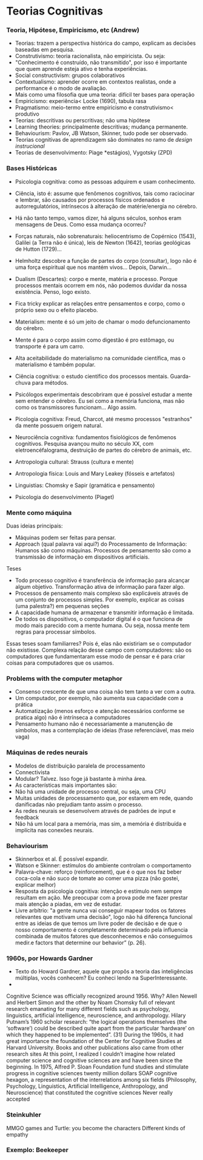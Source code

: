 # Teorias Cognitivas

### Teoria, Hipótese, Empiricismo, etc (Andrew)

* Teorias: trazem a perspectiva histórica do campo, explicam as decisões baseadas em pesquisa.
* Construtivismo: teoria racionalista, não empiricista. Ou seja:
* "Conhecimento é construído, não transmitido", por isso é importante que quem aprende esteja ativo e tenha experiências.
* Social constructivism: grupos colaborativos
* Contextualismo: aprender ocorre em contextos realistas, onde a performance é o modo de avaliação.
* Mais como uma filosofia que uma teoria: difícil ter bases para operação
* Empiricismo: experiência< Locke (1690), tabula rasa
* Pragmatismo: meio-termo entre empiricismo e construtivismo< produtivo
* Teorias: descritivas ou perscritivas; não uma hipótese
* Learning theories: principalmente descritivas; mudança permanente.
* Behaviourism: Pavlov, JB Watson, Skinner, tudo pode ser observado.
* Teorias cognitivas de aprendizagem são dominates no ramo de *design instrucional*
* Teorias de desenvolvimento: Piage *estágios), Vygotsky (ZPD)

### Bases Históricas

* Psicologia cognitiva: como as pessoas adquirem e usam conhecimento.
* Ciência, isto é: assume que fenômenos cognitivos, tais como raciocinar e lembrar, são causados por processos físicos ordenados e autorregulatórios, intrínsecos à alteração de matérie/energia no cérebro.
* Há não tanto tempo, vamos dizer, há alguns séculos, sonhos eram mensagens de Deus. Como essa mudança ocorreu?

* Forças naturais, não sobrenaturais: heliocentrismo de Copérnico (1543), Galilei (a Terra não é única), leis de Newton (1642), teorias geológicas de Hutton (1729)...
* Helmholtz descobre a função de partes do corpo (consultar), logo não é uma força espiritual que nos mantém vivos... Depois, Darwin...

* Dualism (Descartes): corpo e mente, matéria e processo. Porque processos mentais ocorrem em nós, não podemos duvidar da nossa existência. Penso, logo existo.
* Fica tricky explicar as relações entre pensamentos e corpo, como o próprio sexo ou o efeito placebo.

* Materialism: mente é só um jeito de chamar o modo defuncionamento do cérebro.
* Mente é para o corpo assim como digestão é pro estômago, ou transporte é para um carro.
* Alta aceitabilidade do materialismo na comunidade científica, mas o materialismo é também popular.

* Ciência cognitiva: o estudo científico dos processos mentais. Guarda-chuva para métodos.
* Psicólogos experimentais descobriram que é possível estudar a mente sem entender o cérebro. Eu sei como a memória funciona, mas não como os transmissores funcionam... Algo assim.
* Picologia cognitiva: Freud, Charcot, até mesmo processos "estranhos" da mente possuem origem natural.
* Neurociência cognitiva: fundamentos fisiológicos de fenômenos cognitivos. Pesquisa avançou muito no século XX, com eletroencéfalograma, destruição de partes do cérebro de animais, etc.

* Antropologia cultural: Strauss (cultura e mente)
* Antropologia física: Louis and Mary Leakey (fósseis e artefatos)
* Linguistias: Chomsky e Sapir (gramática e pensamento)
* Psicologia do desenvolvimento (Piaget)

### Mente como máquina

Duas ideias principais:
* Máquinas podem ser feitas para pensar.
* Approach (qual palavra vai aqui?) do Processamento de Informação: Humanos são como máquinas. Processos de pensamento são como a transmissão de informação em dispositivos artificiais.

Teses
* Todo processo cognitivo é transferência de informação para alcançar algum objetivo. Transformação ativa de informação para fazer algo.
* Processos de pensamento mais complexo são explicáveis através de um conjunto de processos simples. Por exemplo, explicar as coisas (uma palestra?) em pequenas seções
* A capacidade humana de armazenar e transmitir informação é limitada.
* De todos os dispositivos, o computador digital é o que funciona de modo mais parecido com a mente humana. Ou seja, nossa mente tem regras para processar símbolos.

Essas teses soam familiarres? Pois é, elas não existiriam se o computador não existisse.
Complexa relação desse campo com computadores: são os computadores que fundamentaram esse modo de pensar e é para criar coisas para computadores que os usamos.

### Problems with the computer metaphor

* Consenso crescente de que uma coisa não tem tanto a ver com a outra.
* Um computador, por exemplo, não aumenta sua capacidade com a prática
* Automatização (menos esforço e atenção necessários conforme se pratica algo) não é intrínseca a computadores
* Pensamento humano não é necessariamente a manutenção de símbolos, mas a contemplação de ideias (frase referenciável, mas meio vaga)

### Máquinas de redes neurais

* Modelos de distribuição paralela de processamento
* Connectivista
* Modular? Talvez. Isso foge já bastante à minha área.
* As características mais importantes são:
* Não há uma unidade de processo central, ou seja, uma CPU
* Muitas unidades de processamento que, por estarem em rede, quando danificadas não prejudiam tanto assim o processo.
* As redes neurais se desenvolvem através de padrões de input e feedback
* Não há um local para a memória, mas sim, a memória é distribuída e implícita nas conexões neurais.

### Behaviourism

* Skinnerbox et al. É possível expandir.
* Watson e Skinner: estímulos do ambiente controlam o comportamento
* Palavra-chave: reforço (reinforcement), que é o que nos faz beber coca-cola e não suco de tomate ao comer uma pizza (não gostei, explicar melhor)
* Resposta da psicologia cognitiva: intenção e estímulo nem sempre resultam em ação. Me preocupar com a prova pode me fazer prestar mais atenção a piadas, em vez de estudar.
* Livre arbítrio: "a gente nunca vai conseguir mapear todos os fatores relevantes que motivam uma decisão", logo não há diferença funcional entre as ideias de que temos um livre poder de decisão e de que o nosso comportamento é completamente determinado pela influencia combinada de muitos fatores que desconhecemos e não conseguimos medir.e factors that determine our behavior” (p. 26).

### 1960s, por Howards Gardner

* Texto do Howard Gardner, aquele que propôs a teoria das inteligências múltiplas, vocês conhecem? Eu conheci lendo na SuperInteressante.
* 

Cognitive Science was officially recognized around 1956. Why?
Allen Newell and Herbert Simon and the other by Noam Chomsky
full of relevant research emanating for many different fields such as psychology, linguistics, artificial intelligence, neuroscience, and anthropology.
Hilary Putnam’s 1960 scholar research: “the logical operations themselves (the ‘software’) could be described quite apart from the particular ‘hardware’ on which they happened to be implemented”. (31)
During the 1960s, it had great importance the foundation of the Center for Cognitive Studies at Harvard University.
Books and other publications also came from other research sites
At this point, I realized I couldn’t imagine how related computer science and cognitive sciences are and have been since the beginning.
In 1975, Alfred P. Sloan Foundation fund studies and stimulate progress in cognitive sciences twenty million dollars
SOAP
cognitive hexagon, a representation of the interrelations among six fields (Philosophy, Psychology, Linguistics, Artificial Intelligence, Anthropology, and Neuroscience) that constituted the cognitive sciences
Never really accepted

### Steinkuhler

MMGO games and Turtle: you become the characters
Different kinds of empathy

### **Exemplo**: Beekeeper
